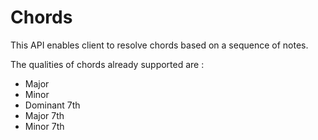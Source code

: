 # Chords

This API enables client to resolve chords based on a sequence of notes.

The qualities of chords already supported are :
* Major
* Minor
* Dominant 7th
* Major 7th
* Minor 7th
